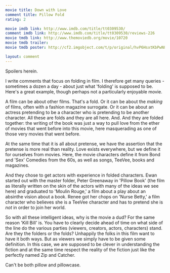 ```yaml
---
movie title: Down with Love
comment title: Pillow Fold
rating: 2

movie imdb link: http://www.imdb.com/title/tt0309530/
comment imdb link: http://www.imdb.com/title/tt0309530/reviews-226
movie tmdb link: http://www.themoviedb.org/movie/10720
movie tmdb trailer: 
movie tmdb poster: http://cf2.imgobject.com/t/p/original/hvP6HsxtKbPwN8zC4QFKVmo3YS1.jpg

layout: comment
---
```


Spoilers herein.

I write comments that focus on folding in film. I therefore get many queries - sometimes a  dozen a day - about just what 'folding' is supposed to be. Here's a great example, though  perhaps not a particularly enjoyable movie.

A film can be about other films. That's a fold. Or it can be about the _making_ of films, often  with a fashion magazine surrogate. Or it can be about an actress pretending to be a  character who is pretending to be another character. All these are folds and they are all here.  And. And they are folded together: the writing of the book was just a way to pull love from  the ether of movies that went before into this movie, here masquerading as one of those very  movies that went before. 

At the same time that it is all about pretense, we have the assertion that the pretense is more  real than reality. Love exists everywhere, but we define it for ourselves from movies. Here,  the movie characters define it from Bond and 'Sex' Comedies from the 60s, as well as songs,  TeeVee, books and magazines.

And they chose to get actors with experience in folded characters. Ewan started out with the  master folder, Peter Greenaway in 'Pillow Book' (the film as literally written on the skin of the  actors with many of the ideas we see here) and graduated to 'Moulin Rouge,' a film about a  play about an absinthe vision about a book. Renee got her chops on 'Nurse Betty,' a film  character who believes she is a TeeVee character and has to pretend she is _not_ in order to  join her world.

So with all these intelligent ideas, why is the movie a dud? For the same reason 'Kill Bill' is.  You have to clearly decide ahead of time on what side of the line do the various parties  (viewers, creators, actors, characters) stand. Are they the folders or the folds? Unhappily the  folks in this film want to have it both ways. But as viewers we simply have to be given some  definition. In this case, we are supposed to be clever in understanding the fiction and at the  same time respect the reality of the fiction just like the perfectly named Zip and Catcher.

Can't be both pillow and pillowcase.